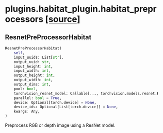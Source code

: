 # plugins.habitat_plugin.habitat_preprocessors [[source]](https://github.com/allenai/embodied-rl/tree/master/plugins/habitat_plugin/habitat_preprocessors.py)

## ResnetPreProcessorHabitat
```python
ResnetPreProcessorHabitat(
    self,
    input_uuids: List[str],
    output_uuid: str,
    input_height: int,
    input_width: int,
    output_height: int,
    output_width: int,
    output_dims: int,
    pool: bool,
    torchvision_resnet_model: Callable[..., torchvision.models.resnet.ResNet] = <function resnet18 at 0x12cdb11f0>,
    parallel: bool = True,
    device: Optional[torch.device] = None,
    device_ids: Optional[List[torch.device]] = None,
    kwargs: Any,
)
```
Preprocess RGB or depth image using a ResNet model.
